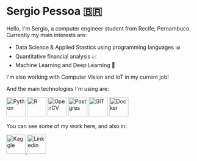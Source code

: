 
# Sergio Pessoa :brazil:

Hello, I'm Sergio, a computer engineer student from Recife, Pernambuco. Currently my main interests are:

- Data Science & Applied Stastics using programming languages :bar_chart:
- Quantitative financial analysis :chart_with_upwards_trend:
- Machine Learning and Deep Learning :triangular_ruler:

I'm also working with Computer Vision and IoT in my current job!

And the main technologies I'm using are:
<p align="left">  <img  alt="Python"  src="https://www.vectorlogo.zone/logos/python/python-icon.svg" height="50"> 
<img  alt="R"  src="https://www.vectorlogo.zone/logos/r-project/r-project-icon.svg" height="50">
<img  alt="OpenCV"  src="https://www.vectorlogo.zone/logos/opencv/opencv-icon.svg" height="50">
<img  alt="Postgres"  src="https://www.vectorlogo.zone/logos/postgresql/postgresql-icon.svg" height="50">
<img  alt="GIT"  src="https://www.vectorlogo.zone/logos/git-scm/git-scm-icon.svg" height="50">
<img  alt="Docker"  src="https://www.vectorlogo.zone/logos/docker/docker-tile.svg" height="50">
<p>

You can see some of my work here, and also in:
  <p><a  href="kaggle.com/sslp23/code">  <img  alt="Kaggle"  src="https://www.vectorlogo.zone/logos/kaggle/kaggle-icon.svg" height="50">  </a> 
  <a  href="https://www.linkedin.com/in/sergio-pessoa-079317187/">  <img alt="Linkedin" src="https://www.vectorlogo.zone/logos/linkedin/linkedin-icon.svg" height="50">  </a> </p>
